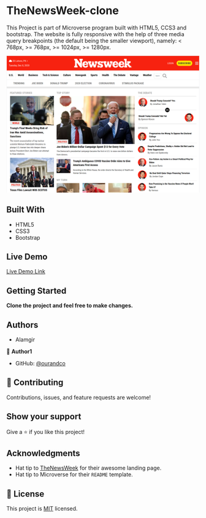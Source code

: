 # TheNewsWeek-clone

This Project is part of Microverse program built with HTML5, CCS3 and bootstrap.
The website is fully responsive with the help of three media query breakpoints (the default being the smaller viewport), namely: < 768px, >= 768px, >= 1024px, >= 1280px.

![screenshot of TheNewsWeek](./images/image.png)


## Built With

- HTML5
- CSS3
- Bootstrap

## Live Demo

[Live Demo Link](https://ourandco.github.io/TheNewsWeek-clone/)


## Getting Started

**Clone the project and feel free to make changes.**

## Authors

- Alamgir

👤 **Author1**

- GitHub: [@ourandco](https://github.com/ourandco)

## 🤝 Contributing

Contributions, issues, and feature requests are welcome!

## Show your support

Give a ⭐️ if you like this project!

## Acknowledgments

- Hat tip to [TheNewsWeek](https://www.newsweek.com/) for their awesome landing page.
- Hat tip to Microverse for their `README` template.

## 📝 License

This project is [MIT](https://opensource.org/licenses/MIT) licensed.
